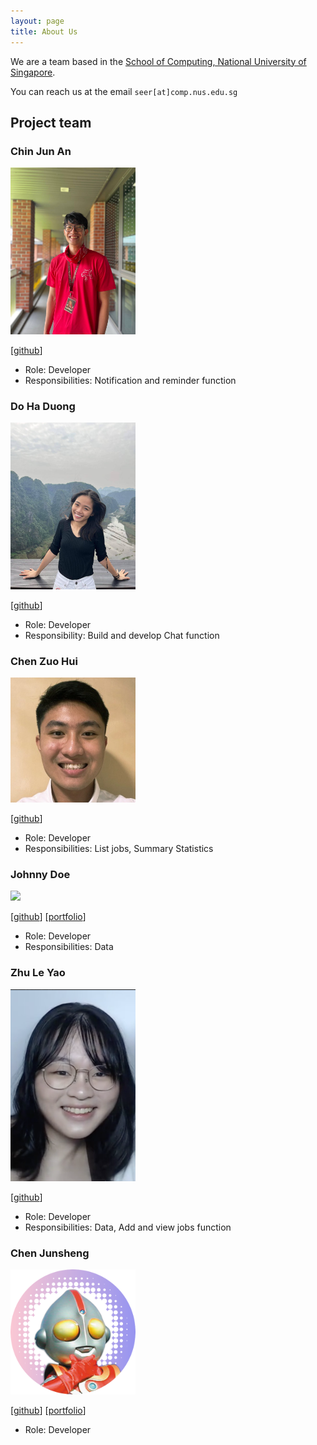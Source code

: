 ```yaml
---
layout: page
title: About Us
---
```


We are a team based in the [School of Computing, National University of Singapore](http://www.comp.nus.edu.sg).

You can reach us at the email `seer[at]comp.nus.edu.sg`

## Project team

### Chin Jun An

<img src="images/chinjunan.png" width="200px">

[[github](https://github.com/ChinJunAn)]

* Role: Developer
* Responsibilities: Notification and reminder function

### Do Ha Duong

<img src="images/dohaduong.png" width="200px">

[[github](https://github.com/dohaduong)]

* Role: Developer
* Responsibility: Build and develop Chat function

### Chen Zuo Hui

<img src="images/chenzuohui.png" width="200px">

[[github](https://github.com/zuohui48)]

* Role: Developer
* Responsibilities: List jobs, Summary Statistics

### Johnny Doe

<img src="images/johndoe.png" width="200px">

[[github](http://github.com/johndoe)] [[portfolio](team/johndoe.md)]

* Role: Developer
* Responsibilities: Data

### Zhu Le Yao

<img src="images/zhuleyao.png" width="200px">

[[github](http://github.com/ZhuLeYao)]

* Role: Developer
* Responsibilities: Data, Add and view jobs function

### Chen Junsheng

<img src="images/c0j0s.png" width="200px">

[[github](http://github.com/c0j0s)]
[[portfolio](team/c0j0s.md)]

* Role: Developer
